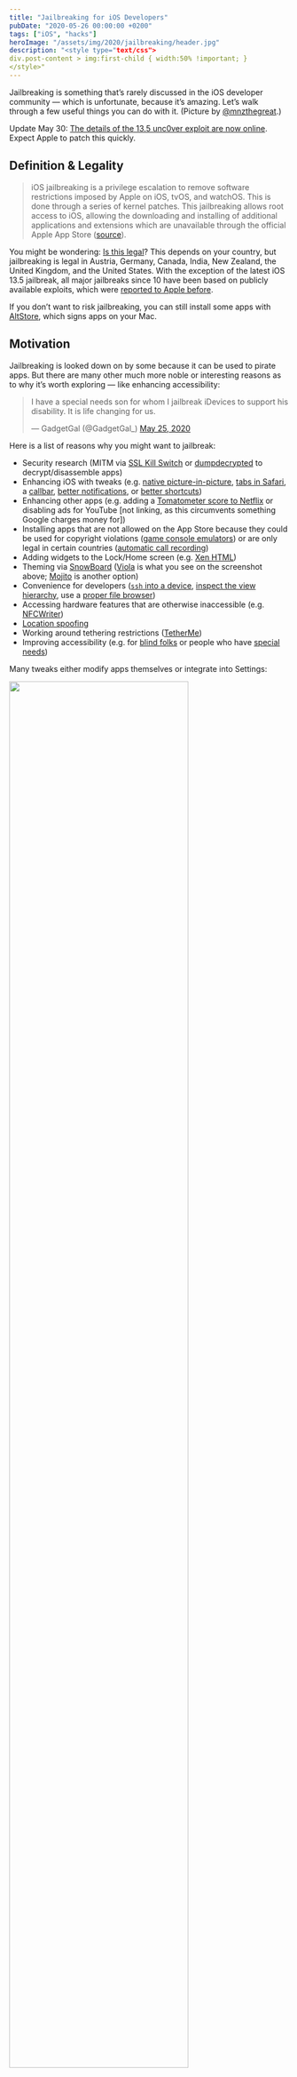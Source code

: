 ```yaml
---
title: "Jailbreaking for iOS Developers"
pubDate: "2020-05-26 00:00:00 +0200"
tags: ["iOS", "hacks"]
heroImage: "/assets/img/2020/jailbreaking/header.jpg"
description: "<style type="text/css">
div.post-content > img:first-child { width:50% !important; }
</style>"
---
```


<style type="text/css">
div.post-content > img:first-child { width:50% !important; }
</style>

Jailbreaking is something that’s rarely discussed in the iOS developer community — which is unfortunate, because it’s amazing. Let’s walk through a few useful things you can do with it. (Picture by [@mnzthegreat](https://twitter.com/mnzthegreat/status/1264848209735585792).)

Update May 30: [The details of the 13.5 unc0ver exploit are now online](https://twitter.com/steipete/status/1266378266497044485?s=21). Expect Apple to patch this quickly.

## Definition & Legality

>iOS jailbreaking is a privilege escalation to remove software restrictions imposed by Apple on iOS, tvOS, and watchOS. This is done through a series of kernel patches. This jailbreaking allows root access to iOS, allowing the downloading and installing of additional applications and extensions which are unavailable through the official Apple App Store ([source](https://www.techacrobat.com/ios-12-4-unc0ver-jailbreak/)).

You might be wondering: [Is this legal](https://en.wikipedia.org/wiki/IOS_jailbreaking#Legality)? This depends on your country, but jailbreaking is legal in Austria, Germany, Canada, India, New Zealand, the United Kingdom, and the United States. With the exception of the latest iOS 13.5 jailbreak, all major jailbreaks since 10 have been based on publicly available exploits, which were [reported to Apple before](https://twitter.com/helthydriver/status/1265030817618767875?s=21).

If you don’t want to risk jailbreaking, you can still install some apps with [AltStore](https://altstore.io/), which signs apps on your Mac.

## Motivation

Jailbreaking is looked down on by some because it can be used to pirate apps. But there are many other much more noble or interesting reasons as to why it’s worth exploring — like enhancing accessibility:

<blockquote class="twitter-tweet" data-conversation="none"><p lang="en" dir="ltr">I have a special needs son for whom I jailbreak iDevices to support his disability. It is life changing for us.</p>&mdash; GadgetGal (@GadgetGal_) <a href="https://twitter.com/GadgetGal_/status/1264952195402723328?ref_src=twsrc%5Etfw">May 25, 2020</a></blockquote> <script async src="https://platform.twitter.com/widgets.js" charset="utf-8"></script>

Here is a list of reasons why you might want to jailbreak:

- Security research (MITM via [SSL Kill Switch](https://github.com/nabla-c0d3/ssl-kill-switch2) or [dumpdecrypted](https://github.com/stefanesser/dumpdecrypted) to decrypt/disassemble apps)
- Enhancing iOS with tweaks (e.g. [native picture-in-picture](https://repo.packix.com/package/codes.rambo.ipadify/), [tabs in Safari](https://repo.twickd.com/package/com.twickd.minazuki.safari-electro-2), a [callbar](https://www.idownloadblog.com/2019/03/06/callbar-xs-brings-everyones-favorite-phone-call-centric-jailbreak-tweak-to-ios-12/), [better notifications](https://www.idownloadblog.com/2019/02/25/notifica/), or [better shortcuts](http://cydia.saurik.com/package/com.ethanrdoesmc.truecuts/))
- Enhancing other apps (e.g. adding a [Tomatometer score to Netflix](https://repo.packix.com/package/org.packix.flixenhancer/) or disabling ads for YouTube [not linking, as this circumvents something Google charges money for])
- Installing apps that are not allowed on the App Store because they could be used for copyright violations ([game console emulators](https://tweak-box.com/delta/)) or are only legal in certain countries ([automatic call recording](http://ioscallrecorder.com/))
- Adding widgets to the Lock/Home screen (e.g. [Xen HTML](https://xenpublic.incendo.ws/))
- Theming via [SnowBoard](https://repo.packix.com/package/com.spark.snowboard/) ([Viola](https://repo.packix.com/package/com.bousrih.viola/) is what you see on the screenshot above; [Mojito](https://repo.packix.com/package/eu.bednarz.eyeris/) is another option)
- Convenience for developers ([`ssh` into a device](https://twitter.com/develobile/status/1264656302195818497?s=21), [inspect the view hierarchy](https://github.com/Flipboard/FLEX), use a [proper file browser](http://cydia.saurik.com/package/com.tigisoftware.filza/))
- Accessing hardware features that are otherwise inaccessible (e.g. [NFCWriter](http://cydia.saurik.com/package/net.limneos.nfcwriterx/))
- [Location spoofing](https://www.reddit.com/r/jailbreak/comments/dzdzgg/tutorial_nepetas_relocate_guide_on_1322/)
- Working around tethering restrictions ([TetherMe](http://cydia.saurik.com/package/net.tetherme.tetherme8/))
- Improving accessibility (e.g. for [blind folks](https://twitter.com/devinprater/status/1264962317609046017) or people who have [special needs](https://twitter.com/GadgetGal_/status/1264962311229333504?s=20))

Many tweaks either modify apps themselves or integrate into Settings:

<img src="/assets/img/2020/jailbreaking/settings.jpg" width="80%">

Beware: Some apps (like banking apps) might include a jailbreak detection and won’t work if they detect Cydia. However, this also can be circumvented with the right tweak.

## State of Jailbreaking

There has [never been a better time](https://www.wired.com/story/apple-ios-unc0ver-jailbreak/) for jailbreaking. From iOS 10–13, including the just-released iOS 13.5, almost every version can be hacked. This is also somewhat worrying, as exploits require security flaws, and we’re now at a stage where exploit platforms [aren’t paying for any additional exploits](https://9to5mac.com/2020/05/14/zerodium-has-too-many-ios-exploits/) because they already have [too many](https://twitter.com/cBekrar/status/1260543284008456192).

Reddit maintains [a great overview](https://www.reddit.com/r/jailbreak/wiki/escapeplan/guides/jailbreakcharts#wiki_ios13.x) of the current jailbreak availability situation ([this GSheet is even more detailed](https://docs.google.com/spreadsheets/u/2/d/11DABHIIqwYQKj1L83AK9ywk_hYMjEkcaxpIg6phbTf0/htmlview#gid=1014970938)). The two most interesting ones (as of May 2020) are:

- [checkra1n](https://checkra.in/), which uses the [Checkm8 exploit](https://arstechnica.com/information-technology/2019/09/developer-of-checkm8-explains-why-idevice-jailbreak-exploit-is-a-game-changer/), which is an unpatchable vulnerability in the iOS bootrom for all devices from A5–A11 (everything up to iPhone X)

- [unc0ver](https://unc0ver.dev/), a semi-untethered jailbreak using various hacks, just updated for iOS 13.5.

checkra1n is semi-tethered, while unc0ver is semi-untethered (see [types of jailbreaks](https://www.idownloadblog.com/2019/11/21/types-of-jailbreaks/)). You need to retrigger the jailbreak after a reboot to patch the kernel so that it can run unsigned code. I recommend using [AltStore](https://altstore.io/) to install the Jailbreak (see this [guide](https://www.idownloadblog.com/2020/02/16/how-to-unc0ver-altstore/)).

Both variants are stable and [don’t drain battery life](https://www.wired.com/story/apple-ios-unc0ver-jailbreak/) or prevent use of Apple services like iCloud, Apple Pay, or iMessage, as was the case with some earlier variants. Apple’s user data protections and sandbox security is preserved.

## Adding Repositories to Cydia

[Cydia](https://cydia-app.com/) is the oldest and most common alternative App Store for iOS. It’s automatically installed for most jailbreaks, and it has a convenient UI for the apt-get packager it comes with. In the past, you could also buy apps through Cydia, but nowadays, most apps are sold via third-party repositories. These offer free and paid apps (via PayPal or credit card) and can be easily added to Cydia. Below I’ve listed the ones I’d recommend:

- [Packix](https://repo.packix.com/)
- [Dynastic Repo](https://repo.dynastic.co/)
- [Twickd](https://repo.twickd.com/)
- [NSCake](http://nscake.github.io) (for FLEX)

Heads up: Cydia hosts many tweaks that are outdated and will not work on iOS 13. It’s best to check [/r/jailbreak](https://www.reddit.com/r/jailbreak/) or [iDownloadBlog](https://www.idownloadblog.com/tag/jailbreak/) to find tweaks that work.

If you’re looking for a modern replacement for Cydia, there are quite a few alternative package managers out there. I really liked [Zebra](https://getzbra.com/), and it’s also [open source](https://getzbra.com/).

## Preserve SHSH2 Blobs

A [SHSH blob](https://en.wikipedia.org/wiki/SHSH_blob) is a small piece of data that is part of Apple’s digital signature protocol for iOS restores and updates.

As of the time of writing this post, Apple signs iOS 13.4.1 and iOS 13.5, and you can expect 13.4.1 will be removed in a few days. With saving this blob, you can downgrade at any time without being dependent on Apple. 

![](/assets/img/2020/jailbreaking/blobsaver.png)

There are many ways to save these. I recommend [blobsaver](https://github.com/airsquared/blobsaver/releases), as it saves the blobs on disk instead of relying on cloud services. Tools like [futurerestore](https://github.com/tihmstar/futurerestore) can then be used to downgrade ([read more here](https://cellularnews.com/mobile-operating-systems/how-to-downgrade-ios-using-shsh2-blobs/)). Store them; you never know when they might come in handy.

With that out of the way, let’s explore all we can do with our new superpowers!

## SSL Kill Switch

[SSL Kill Switch 2](https://github.com/nabla-c0d3/ssl-kill-switch2) is a tweak to disable SSL certificate validation on a device. This is useful for seeing which data apps send via an MITM proxy such as [Charles](https://www.charlesproxy.com/). To use this, do the following:

- Install PreferenceLoader (dependency) and [Filza](https://filza.net/) (file browser) on Cydia.
- Download the [latest version from GitHub](https://github.com/nabla-c0d3/ssl-kill-switch2/releases) (deb file).
- Open Filza and navigate to `/private/var/mobile/Library/Mobile Documents/com~apple~CloudDocs/Downloads`.
- Open the downloaded `com.nablac0d3.sslkillswitch2_0.14.deb` (or similar) and press Install.
- Respring (Restart SpringBoard).
- Find SSL Kill Switch 2 in iOS Settings.

If you’re curious how this works on a technical level, here’s a [writeup for iOS 12](https://nabla-c0d3.github.io/blog/2019/05/18/ssl-kill-switch-for-ios12/). You can also just explore the [source on GitHub](https://github.com/nabla-c0d3/ssl-kill-switch2).

# FLEX In-App Debugging

[FLEX](https://github.com/Flipboard/FLEX) is an open source in-app debugging and exploration tool for iOS by [@NSExceptional](https://twitter.com/NSExceptional). It’s amazing what you can do with it. Want the weather background as your homescreen background? No problem.

{% twitter https://twitter.com/nsexceptional/status/1250353513923674114 %}

To install, download [FLEXing](http://cydia.saurik.com/package/com.pantsthief.flexing/), reboot your device, and then tap on the status bar to load FLEX. You can browse the classes and inspect the view hierarchy with a 3D debugger, similar to how you can with [Reveal](https://revealapp.com/). Here’s Spotify:

<img src="/assets/img/2020/jailbreaking/hierarchy-spotify.png" width="80%">

Of course, you can also [inspect apps written in SwiftUI](/assets/img/2020/jailbreaking/hierarchy-achelper.png), like the popular [ACHNBrowserUI](https://github.com/Dimillian/ACHNBrowserUI). Back in 2013, [I used Reveal for inspecting the view hierarchy of apps](http://petersteinberger.com/blog/2013/how-to-inspect-the-view-hierarchy-of-3rd-party-apps/), but it’s way more fun to play around on device.

## More Useful Cydia Apps & Tweaks

- [iPadify](https://repo.packix.com/package/codes.rambo.ipadify/) — install iPad-only apps such as Playgrounds, native picture-in-picture
- [Prysm](https://repo.packix.com/package/com.laughingquoll.prysm/) — a feature-rich control center for iOS
- [Reveal Loader](https://github.com/heardrwt/RevealLoader) — load Reveal to any app
- [TapTapFlip](https://repo.packix.com/package/com.cpdigitaldarkroom.taptapflip/) — double tap to flip the camera in the Camera app
- [Supercharge](https://www.supercharge.app/) — create simple tweaks on the device
- [Snapper 2](https://repo.packix.com/package/com.jontelang.snapper2.packix/) — crop screenshots before taking them
- [Frida](https://frida.re/docs/ios/) — a dynamic instrumentation / code injection toolkit
- [FrontCamUnmirror](http://cydia.saurik.com/package/com.sticktron.fcum/) — self explanatory
- [CopyLog](https://repo.packix.com/package/me.tomt000.copylog/) — a powerful clipboard history manager 
- [HomePlus](https://kubadownload.com/news/homeplus-tweak/) — a homescreen layout manager
- [FiveIconDock13](https://www.reddit.com/r/jailbreak/comments/e3d3pc/release_fiveicondock13_five_icons_on_your_dock/) — self explanatory
- [Springtomize 5](https://repo.packix.com/package/com.springtomize.st5/) — tweak the homescreen
- [TweakRestrictor](https://store.geometricsoftware.se/packages/se.geometric.tweakrestrictor) — disable tweaks for some apps, so as to not get banned (e.g. Snapchat)
- [Barmoji](https://github.com/CPDigitalDarkroom/Barmoji) and [DockX](https://kubadownload.com/news/dockx-tweak/) — add quick actions below the keyboard
- [Evil Scheme](https://repo.dynastic.co/package/evilscheme?refsrc=dynl) — change your default web browser, maps navigator, package manager, and more!

Many tweaks are also open source, which is a great opportunity to learn. Check out [FLEX](https://github.com/Flipboard/FLEX), [Sleeper](https://github.com/joshuaseltzer/Sleeper) (tweaks the stock iOS alarms app), [Open Source Tweaks](https://github.com/LacertosusRepo/Open-Source-Tweaks), or the collection at [iPhoneDevWiki](http://iphonedevwiki.net/index.php/Open_Source_Projects).

This is by no means a complete list. You can see [some](https://twitter.com/iM4CH3T3/status/1264797535316709377?s=20) [inspiration](https://twitter.com/AvimanyuRoy3/status/1264346815165431809) here. Thanks to [everyone who responded to](https://twitter.com/steipete/status/1264893805700026373?s=21) my tweet to help me collect these gems. Know a tweak I absolutely need to mention? [Hit me up on Twitter](https://twitter.com/steipete)!